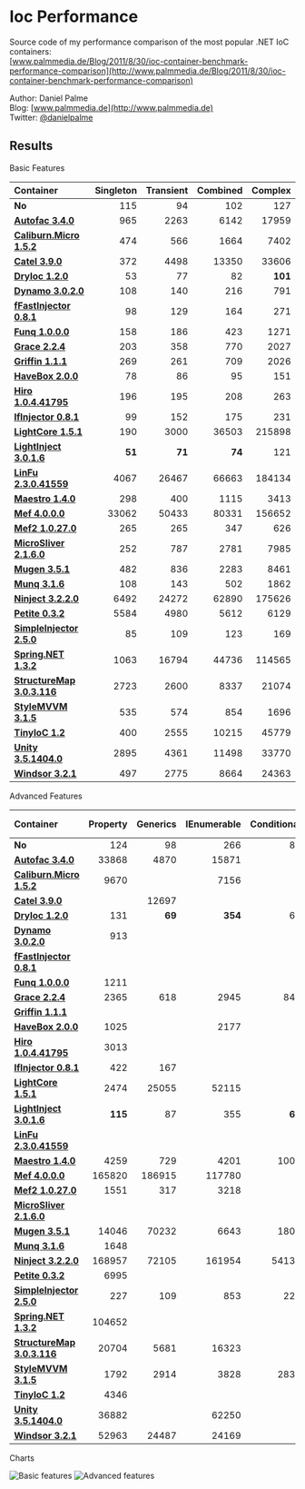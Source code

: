 Ioc Performance
===============

Source code of my performance comparison of the most popular .NET IoC containers:  
[www.palmmedia.de/Blog/2011/8/30/ioc-container-benchmark-performance-comparison](http://www.palmmedia.de/Blog/2011/8/30/ioc-container-benchmark-performance-comparison)

Author: Daniel Palme  
Blog: [www.palmmedia.de](http://www.palmmedia.de)  
Twitter: [@danielpalme](http://twitter.com/danielpalme)  

Results
-------

Basic Features

|**Container**|**Singleton**|**Transient**|**Combined**|**Complex**|
|:------------|------------:|------------:|-----------:|----------:|
|**No**|115|94|102|127|
|**[Autofac 3.4.0](https://github.com/autofac/Autofac)**|965|2263|6142|17959|
|**[Caliburn.Micro 1.5.2](https://github.com/Caliburn-Micro/Caliburn.Micro)**|474|566|1664|7402|
|**[Catel 3.9.0](http://www.catelproject.com)**|372|4498|13350|33606|
|**[DryIoc 1.2.0](https://bitbucket.org/dadhi/dryioc)**|53|77|82|**101**|
|**[Dynamo 3.0.2.0](http://www.dynamoioc.com)**|108|140|216|791|
|**[fFastInjector 0.8.1](https://ffastinjector.codeplex.com)**|98|129|164|271|
|**[Funq 1.0.0.0](https://funq.codeplex.com)**|158|186|423|1271|
|**[Grace 2.2.4](https://github.com/ipjohnson/Grace)**|203|358|770|2027|
|**[Griffin 1.1.1](https://github.com/jgauffin/griffin.container)**|269|261|709|2026|
|**[HaveBox 2.0.0](https://bitbucket.org/Have/havebox)**|78|86|95|151|
|**[Hiro 1.0.4.41795](https://github.com/philiplaureano/Hiro)**|196|195|208|263|
|**[IfInjector 0.8.1](https://github.com/iamahern/IfInjector)**|99|152|175|231|
|**[LightCore 1.5.1](http://www.lightcore.ch)**|190|3000|36503|215898|
|**[LightInject 3.0.1.6](https://github.com/seesharper/LightInject)**|**51**|**71**|**74**|121|
|**[LinFu 2.3.0.41559](https://github.com/philiplaureano/LinFu)**|4067|26467|66663|184134|
|**[Maestro 1.4.0](https://github.com/JonasSamuelsson/Maestro)**|298|400|1115|3413|
|**[Mef 4.0.0.0](https://mef.codeplex.com)**|33062|50433|80331|156652|
|**[Mef2 1.0.27.0](https://blogs.msdn.com/b/bclteam/p/composition.aspx)**|265|265|347|626|
|**[MicroSliver 2.1.6.0](https://microsliver.codeplex.com)**|252|787|2781|7985|
|**[Mugen 3.5.1](http://mugeninjection.codeplex.com)**|482|836|2283|8461|
|**[Munq 3.1.6](http://munq.codeplex.com)**|108|143|502|1862|
|**[Ninject 3.2.2.0](http://ninject.org)**|6492|24272|62890|175626|
|**[Petite 0.3.2](https://github.com/andlju/Petite)**|5584|4980|5612|6129|
|**[SimpleInjector 2.5.0](https://simpleinjector.org)**|85|109|123|169|
|**[Spring.NET 1.3.2](http://www.springframework.net/)**|1063|16794|44736|114565|
|**[StructureMap 3.0.3.116](http://structuremap.net/structuremap)**|2723|2600|8337|21074|
|**[StyleMVVM 3.1.5](https://stylemvvm.codeplex.com)**|535|574|854|1696|
|**[TinyIoC 1.2](https://github.com/grumpydev/TinyIoC)**|400|2555|10215|45779|
|**[Unity 3.5.1404.0](http://msdn.microsoft.com/unity)**|2895|4361|11498|33770|
|**[Windsor 3.2.1](http://castleproject.org)**|497|2775|8664|24363|

Advanced Features

|**Container**|**Property**|**Generics**|**IEnumerable**|**Conditional**|**Child Container**|**Interception With Proxy**|
|:------------|-----------:|-----------:|--------------:|--------------:|------------------:|--------------------------:|
|**No**|124|98|266|86|690|79|
|**[Autofac 3.4.0](https://github.com/autofac/Autofac)**|33868|4870|15871||123491|58076|
|**[Caliburn.Micro 1.5.2](https://github.com/Caliburn-Micro/Caliburn.Micro)**|9670||7156||||
|**[Catel 3.9.0](http://www.catelproject.com)**||12697||||4384|
|**[DryIoc 1.2.0](https://bitbucket.org/dadhi/dryioc)**|131|**69**|**354**|66|||
|**[Dynamo 3.0.2.0](http://www.dynamoioc.com)**|913||||||
|**[fFastInjector 0.8.1](https://ffastinjector.codeplex.com)**|||||||
|**[Funq 1.0.0.0](https://funq.codeplex.com)**|1211||||||
|**[Grace 2.2.4](https://github.com/ipjohnson/Grace)**|2365|618|2945|847|20343|11979|
|**[Griffin 1.1.1](https://github.com/jgauffin/griffin.container)**|||||||
|**[HaveBox 2.0.0](https://bitbucket.org/Have/havebox)**|1025||2177|||**883**|
|**[Hiro 1.0.4.41795](https://github.com/philiplaureano/Hiro)**|3013||||||
|**[IfInjector 0.8.1](https://github.com/iamahern/IfInjector)**|422|167|||||
|**[LightCore 1.5.1](http://www.lightcore.ch)**|2474|25055|52115||||
|**[LightInject 3.0.1.6](https://github.com/seesharper/LightInject)**|**115**|87|355|**65**||1568|
|**[LinFu 2.3.0.41559](https://github.com/philiplaureano/LinFu)**|||||||
|**[Maestro 1.4.0](https://github.com/JonasSamuelsson/Maestro)**|4259|729|4201|1009||9621|
|**[Mef 4.0.0.0](https://mef.codeplex.com)**|165820|186915|117780||||
|**[Mef2 1.0.27.0](https://blogs.msdn.com/b/bclteam/p/composition.aspx)**|1551|317|3218||||
|**[MicroSliver 2.1.6.0](https://microsliver.codeplex.com)**|||||||
|**[Mugen 3.5.1](http://mugeninjection.codeplex.com)**|14046|70232|6643|1805|676980|17034|
|**[Munq 3.1.6](http://munq.codeplex.com)**|1648||||||
|**[Ninject 3.2.2.0](http://ninject.org)**|168957|72105|161954|54132|42893400||
|**[Petite 0.3.2](https://github.com/andlju/Petite)**|6995||||||
|**[SimpleInjector 2.5.0](https://simpleinjector.org)**|227|109|853|228||13380|
|**[Spring.NET 1.3.2](http://www.springframework.net/)**|104652|||||75437|
|**[StructureMap 3.0.3.116](http://structuremap.net/structuremap)**|20704|5681|16323||3426075|13094|
|**[StyleMVVM 3.1.5](https://stylemvvm.codeplex.com)**|1792|2914|3828|2830|||
|**[TinyIoC 1.2](https://github.com/grumpydev/TinyIoC)**|4346||||**16900**||
|**[Unity 3.5.1404.0](http://msdn.microsoft.com/unity)**|36882||62250||50091|129511|
|**[Windsor 3.2.1](http://castleproject.org)**|52963|24487|24169||376329|32812|

Charts

![Basic features](http://www.palmmedia.de/content/blogimages/5225c515-2f25-498f-84fe-6c6e931d2042.png)
![Advanced features](http://www.palmmedia.de/content/blogimages/e0401485-20c6-462e-b5d4-c9cf854e6bee.png)
